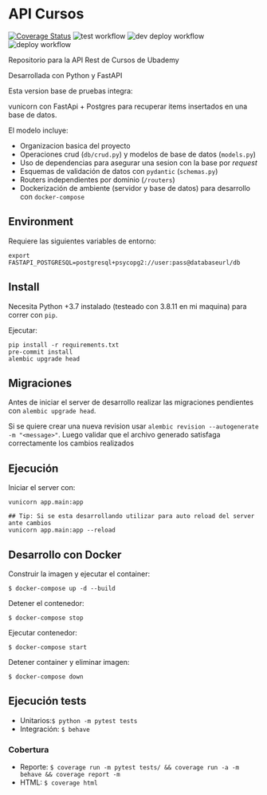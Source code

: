 # API Cursos

[![Coverage Status](https://coveralls.io/repos/github/20212C-Taller2/courses/badge.svg?branch=develop)](https://coveralls.io/github/20212C-Taller2/courses?branch=develop)
![test workflow](https://github.com/20212C-Taller2/courses/actions/workflows/ci.yml/badge.svg)
![dev deploy workflow](https://github.com/20212C-Taller2/courses/actions/workflows/develop.yml/badge.svg)
![deploy workflow](https://github.com/20212C-Taller2/courses/actions/workflows/main.yml/badge.svg)

Repositorio para la API Rest de Cursos de Ubademy

Desarrollada con Python y FastAPI

Esta version base de pruebas integra:

vunicorn con FastApi + Postgres para recuperar items insertados en una base de datos.

El modelo incluye:

- Organizacion basica del proyecto
- Operaciones crud (`db/crud.py`) y modelos de base de datos (`models.py`)
- Uso de dependencias para asegurar una sesion con la base por _request_
- Esquemas de validación de datos con `pydantic` (`schemas.py`)
- Routers independientes por dominio (`/routers`)
- Dockerización de ambiente (servidor y base de datos) para desarrollo con `docker-compose`

## Environment

Requiere las siguientes variables de entorno:

```shell
export FASTAPI_POSTGRESQL=postgresql+psycopg2://user:pass@databaseurl/db
```

## Install

Necesita Python +3.7 instalado (testeado con 3.8.11 en mi maquina) para correr con `pip`.

Ejecutar:

```shell
pip install -r requirements.txt
pre-commit install
alembic upgrade head
```

## Migraciones

Antes de iniciar el server de desarrollo realizar las migraciones pendientes con `alembic upgrade head`.

Si se quiere crear una nueva revision usar `alembic revision --autogenerate -m "<message>"`. Luego validar que el
archivo generado satisfaga correctamente los cambios realizados

## Ejecución

Iniciar el server con:

```shell
vunicorn app.main:app

## Tip: Si se esta desarrollando utilizar para auto reload del server ante cambios
vunicorn app.main:app --reload
```

## Desarrollo con Docker

Construir la imagen y ejecutar el container:

```shell
$ docker-compose up -d --build
```

Detener el contenedor:

```shell
$ docker-compose stop
```

Ejecutar contenedor:

```shell
$ docker-compose start
```

Detener container y eliminar imagen:

```shell
$ docker-compose down
```

## Ejecución tests

- Unitarios:`$ python -m pytest tests`
- Integración: `$ behave`

### Cobertura 

- Reporte: `$ coverage run -m pytest tests/ && coverage run -a -m behave && coverage report -m`
- HTML: `$ coverage html`
